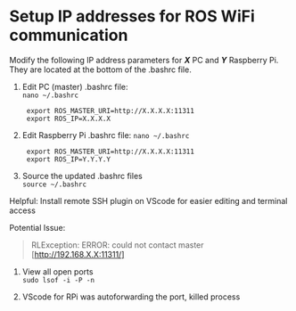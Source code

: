# Setup IP addresses for ROS WiFi communication

Modify the following IP address parameters for ***X*** PC and ***Y*** Raspberry Pi. They are located at the bottom of the .bashrc file.

1. Edit PC (master) .bashrc file:  
        `nano ~/.bashrc`
        
        export ROS_MASTER_URI=http://X.X.X.X:11311
        export ROS_IP=X.X.X.X

2. Edit Raspberry Pi .bashrc file:
        `nano ~/.bashrc`  

        export ROS_MASTER_URI=http://X.X.X.X:11311  
        export ROS_IP=Y.Y.Y.Y

3. Source the updated .bashrc files  
        `source ~/.bashrc`

Helpful: Install remote SSH plugin on VScode for easier editing and terminal access  


Potential Issue:   
> RLException: ERROR: could not contact master [http://192.168.X.X:11311/]  

1. View all open ports  
`sudo lsof -i -P -n`  

1. VScode for RPi was autoforwarding the port, killed process  